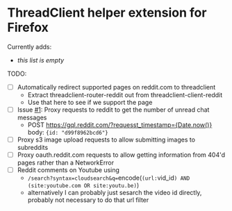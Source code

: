 # ThreadClient helper extension for Firefox

Currently adds:

- *this list is empty*

TODO:

- [ ] Automatically redirect supported pages on reddit.com to threadclient
  - Extract threadclient-router-reddit out from threadclient-client-reddit
  - Use that here to see if we support the page
- [ ] Issue [#1](https://github.com/pfgithub/threadclient/issues/1): Proxy requests to reddit to get the number of unread
  chat messages
  - POST https://gql.reddit.com/?requesst_timestamp={Date.now()} body: `{id: "d99f8962bcd6"}`
- [ ] Proxy s3 image upload requests to allow submitting images to subreddits
- [ ] Proxy oauth.reddit.com requests to allow getting information from 404'd pages rather than a NetworkError
- [ ] Reddit comments on Youtube using
  - `/search?syntax=cloudsearch&q=`encode(`(url:`vid_id`) AND (site:youtube.com OR site:youtu.be)`)
  - alternatively I can probably just sesarch the video id directly, probably not necessary to do that url filter